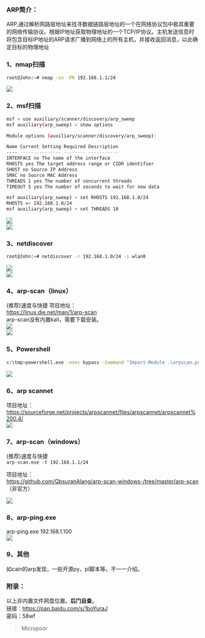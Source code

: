 ### ARP简介：
ARP,通过解析网路层地址来找寻数据链路层地址的一个在网络协议包中极其重要的网络传输协议。根据IP地址获取物理地址的一个TCP/IP协议。主机发送信息时将包含目标IP地址的ARP请求广播到网络上的所有主机，并接收返回消息，以此确定目标的物理地址

### 1、nmap扫描

```bash
root@John:~# nmap -sn -PR 192.168.1.1/24
```  
![](/img/5dfd9a546cd24575a6f3dcc700e27fdb.jpg)

### 2、msf扫描

```bash
msf > use auxiliary/scanner/discovery/arp_sweep 
msf auxiliary(arp_sweep) > show options

Module options (auxiliary/scanner/discovery/arp_sweep):

Name Current Setting Required Description
---- --------------- -------- -----------
INTERFACE no The name of the interface
RHOSTS yes The target address range or CIDR identifier
SHOST no Source IP Address
SMAC no Source MAC Address
THREADS 1 yes The number of concurrent threads
TIMEOUT 5 yes The number of seconds to wait for new data

msf auxiliary(arp_sweep) > set RHOSTS 192.168.1.0/24 
RHOSTS => 192.168.1.0/24
msf auxiliary(arp_sweep) > set THREADS 10
```  
![](/img/185d0b136875716cb9602245c9c83dc1.jpg)  
![](/img/61293e9ad861848052a95221f7da4b21.jpg)  


### 3、netdiscover

```bash
root@John:~# netdiscover -r 192.168.1.0/24 -i wlan0
```  
![](/img/d521395b5907857c22c4e677dcfc0181.jpg)  
![](/img/e014ab5145b99e17c902cec765d171ce.jpg)  

### 4、arp-scan（linux）  
(推荐)速度与快捷
项目地址：  
https://linux.die.net/man/1/arp-scan  
arp-scan没有内置kali，需要下载安装。  
![](/img/1f572b4553deb15c1d8c84a16ba53142.jpg)  
![](/img/c3c2dffb726780a766b4ef3cd573ced0.jpg)

### 5、Powershell

```bash
c:\tmp>powershell.exe -exec bypass -Command "Import-Module .\arpscan.ps1;Invoke-ARPScan -CIDR 192.168.1.0/24"
```  
![](/img/97ef86dfca58678be449d5b8e5ed6aaf.jpg)  

### 6、arp scannet  
项目地址：  
https://sourceforge.net/projects/arpscannet/files/arpscannet/arpscannet%200.4/  
![](/img/727cc7e2717a361bf93d66bdb922b5d6.jpg)  

### 7、arp-scan（windows）

(推荐)速度与快捷  
`arp-scan.exe -t 192.168.1.1/24`  

项目地址：  
https://github.com/QbsuranAlang/arp-scan-windows-/tree/master/arp-scan
（非官方）

![](/img/92ce763215c297168c4514992758d91b.jpg)

### 8、arp-ping.exe  
arp-ping.exe 192.168.1.100  
![](/img/302ee6c2b41a771ab5df7c337de15d8e.jpg)

### 9、其他  
如cain的arp发现，一些开源py，pl脚本等，不一一介绍。

### 附录：
以上非内置文件网盘位置。**后门自查**。  
链接：https://pan.baidu.com/s/1boYuraJ  
密码：58wf

>   Micropoor
